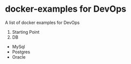 # docker-examples for DevOps
A list of docker examples for DevOps
1. Starting Point
1. DB
  * MySql
  * Postgres
  * Oracle



